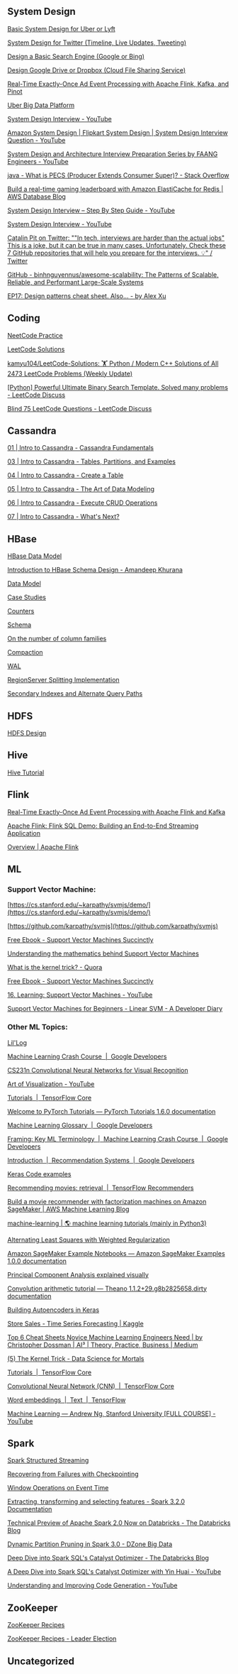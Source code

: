 System Design
-----

[Basic System Design for Uber or Lyft](https://www.youtube.com/watch?v=R_agd5qZ26Y)

[System Design for Twitter (Timeline, Live Updates, Tweeting) ](https://www.youtube.com/watch?v=_QqpD0w8oPM)

[Design a Basic Search Engine (Google or Bing)](https://www.youtube.com/watch?v=0LTXCcVRQi0)

[Design Google Drive or Dropbox (Cloud File Sharing Service)](https://www.youtube.com/watch?v=jLM1nGgsT-I)

[Real-Time Exactly-Once Ad Event Processing with Apache Flink, Kafka, and Pinot](https://www.uber.com/en-IN/blog/real-time-exactly-once-ad-event-processing/)

[Uber Big Data Platform](https://www.uber.com/en-IN/blog/uber-big-data-platform/)

[System Design Interview - YouTube](https://www.youtube.com/c/SystemDesignInterview)

[Amazon System Design | Flipkart System Design | System Design Interview Question - YouTube](https://www.youtube.com/watch?v=EpASu_1dUdE)

[System Design and Architecture Interview Preparation Series by FAANG Engineers - YouTube](https://www.youtube.com/watch?v=3loACSxowRU)

[java - What is PECS (Producer Extends Consumer Super)? - Stack Overflow](https://stackoverflow.com/questions/2723397/what-is-pecs-producer-extends-consumer-super)

[Build a real-time gaming leaderboard with Amazon ElastiCache for Redis | AWS Database Blog](https://aws.amazon.com/blogs/database/building-a-real-time-gaming-leaderboard-with-amazon-elasticache-for-redis/)

[System Design Interview – Step By Step Guide - YouTube]([https://m.youtube.com/watch?v](https://www.youtube.com/watch?app=desktop&v=bUHFg8CZFws))

[System Design Interview - YouTube](https://m.youtube.com/c/SystemDesignInterview/videos)

[Catalin Pit on Twitter: &quot;&quot;In tech, interviews are harder than the actual jobs&quot; This is a joke, but it can be true in many cases. Unfortunately. Check these 7 GitHub repositories that will help you prepare for the interviews. 💡&quot; / Twitter](https://mobile.twitter.com/catalinmpit/status/1519303615608934401)

[GitHub - binhnguyennus/awesome-scalability: The Patterns of Scalable, Reliable, and Performant Large-Scale Systems](https://github.com/binhnguyennus/awesome-scalability)

[EP17: Design patterns cheat sheet. Also... - by Alex Xu](https://blog.bytebytego.com/p/ep17-design-patterns-cheat-sheet)


Coding
-----

[NeetCode Practice](https://neetcode.io/practice)

[LeetCode Solutions](https://www.tutorialcup.com/leetcode-solutions)

[kamyu104/LeetCode-Solutions: 🏋️ Python / Modern C++ Solutions of All 2473 LeetCode Problems (Weekly Update)](https://github.com/kamyu104/LeetCode-Solutions)

[[Python] Powerful Ultimate Binary Search Template. Solved many problems - LeetCode Discuss](https://leetcode.com/discuss/general-discussion/786126/Python-Powerful-Ultimate-Binary-Search-Template.-Solved-many-problems)

[Blind 75 LeetCode Questions - LeetCode Discuss](https://leetcode.com/discuss/general-discussion/460599/blind-75-leetcode-questions)


Cassandra
-----
[01 | Intro to Cassandra - Cassandra Fundamentals](https://www.youtube.com/watch?v=YjYWsN1vek8)

[03 | Intro to Cassandra - Tables, Partitions, and Examples](https://www.youtube.com/watch?v=8AoWhAhfuYk)

[04 | Intro to Cassandra - Create a Table](https://www.youtube.com/watch?v=zrJlojbxeXo)

[05 | Intro to Cassandra - The Art of Data Modeling](https://www.youtube.com/watch?v=_W5VvxzoS6w)

[06 | Intro to Cassandra - Execute CRUD Operations](https://www.youtube.com/watch?v=uNcKWoE4mZM)

[07 | Intro to Cassandra - What's Next?](https://www.youtube.com/watch?v=YjYWsN1vek8)



HBase
-----

[HBase Data Model](https://hbase.apache.org/book.html#datamodel)

[Introduction to HBase Schema Design - Amandeep Khurana](https://www.usenix.org/system/files/login/articles/login1210_khurana.pdf)

[Data Model](https://hbase.apache.org/book.html#datamodel)

[Case Studies](https://hbase.apache.org/book.html#schema.casestudies)

[Counters](https://hbase.apache.org/book.html#_counters)

[Schema](https://hbase.apache.org/book.html#schema)

[On the number of column families](https://hbase.apache.org/book.html#number.of.cfs)

[Compaction](https://hbase.apache.org/book.html#compaction)

[WAL](https://hbase.apache.org/book.html#wal)

[RegionServer Splitting Implementation](https://hbase.apache.org/book.html#regionserver_splitting_implementation)

[Secondary Indexes and Alternate Query Paths](https://hbase.apache.org/book.html#secondary.indexes)


HDFS
-----

[HDFS Design](https://hadoop.apache.org/docs/current/hadoop-project-dist/hadoop-hdfs/HdfsDesign.html)


Hive
-----
[Hive Tutorial](https://cwiki.apache.org/confluence/display/Hive/Tutorial)


Flink
-----
[Real-Time Exactly-Once Ad Event Processing with Apache Flink and Kafka](https://eng.uber.com/real-time-exactly-once-ad-event-processing/)

[Apache Flink: Flink SQL Demo: Building an End-to-End Streaming Application](https://flink.apache.org/2020/07/28/flink-sql-demo-building-e2e-streaming-application.html)

[Overview | Apache Flink](https://nightlies.apache.org/flink/flink-docs-release-1.14/docs/learn-flink/overview/)


ML
-----

### Support Vector Machine:

[https://cs.stanford.edu/~karpathy/svmjs/demo/](https://cs.stanford.edu/~karpathy/svmjs/demo/)

[https://github.com/karpathy/svmjs](https://github.com/karpathy/svmjs)

[Free Ebook - Support Vector Machines Succinctly](https://www.syncfusion.com/succinctly-free-ebooks/support-vector-machines-succinctly)

[Understanding the mathematics behind Support Vector Machines](https://shuzhanfan.github.io/2018/05/understanding-mathematics-behind-support-vector-machines/)

[What is the kernel trick? - Quora](https://www.quora.com/What-is-the-kernel-trick)

[Free Ebook - Support Vector Machines Succinctly](https://www.syncfusion.com/succinctly-free-ebooks/support-vector-machines-succinctly)

[16. Learning: Support Vector Machines - YouTube](https://www.youtube.com/watch?v=_PwhiWxHK8o)

[Support Vector Machines for Beginners - Linear SVM - A Developer Diary](http://www.adeveloperdiary.com/data-science/machine-learning/support-vector-machines-for-beginners-linear-svm/)


### Other ML Topics:

[Lil&#39;Log](https://lilianweng.github.io/lil-log/)

[Machine Learning Crash Course  |  Google Developers](https://developers.google.com/machine-learning/crash-course)

[CS231n Convolutional Neural Networks for Visual Recognition](https://cs231n.github.io/neural-networks-3/#sgd)

[Art of Visualization - YouTube](https://www.youtube.com/channel/UCHBWJGoZMkhJyElgvuN1U1w)

[Tutorials  |  TensorFlow Core](https://www.tensorflow.org/tutorials)

[Welcome to PyTorch Tutorials — PyTorch Tutorials 1.6.0 documentation](https://pytorch.org/tutorials/)

[Machine Learning Glossary  |  Google Developers](https://developers.google.com/machine-learning/glossary)

[Framing: Key ML Terminology  |  Machine Learning Crash Course  |  Google Developers](https://developers.google.com/machine-learning/crash-course/framing/ml-terminology)

[Introduction  |  Recommendation Systems  |  Google Developers](https://developers.google.com/machine-learning/recommendation)

[Keras Code examples](https://keras.io/examples/)

[Recommending movies: retrieval  |  TensorFlow Recommenders](https://www.tensorflow.org/recommenders/examples/basic_retrieval)

[Build a movie recommender with factorization machines on Amazon SageMaker | AWS Machine Learning Blog](https://aws.amazon.com/blogs/machine-learning/build-a-movie-recommender-with-factorization-machines-on-amazon-sagemaker/)

[machine-learning | :earth_americas: machine learning tutorials (mainly in Python3)](https://ethen8181.github.io/machine-learning/)

[Alternating Least Squares with Weighted Regularization](http://ethen8181.github.io/machine-learning/recsys/1_ALSWR.html)

[Amazon SageMaker Example Notebooks — Amazon SageMaker Examples 1.0.0 documentation](https://sagemaker-examples.readthedocs.io/en/latest/index.html)

[Principal Component Analysis explained visually](https://setosa.io/ev/principal-component-analysis/)

[Convolution arithmetic tutorial — Theano 1.1.2+29.g8b2825658.dirty documentation](https://theano-pymc.readthedocs.io/en/latest/tutorial/conv_arithmetic.html)

[Building Autoencoders in Keras](https://blog.keras.io/building-autoencoders-in-keras.html)

[Store Sales - Time Series Forecasting | Kaggle](https://www.kaggle.com/c/store-sales-time-series-forecasting/overview)

[Top 6 Cheat Sheets Novice Machine Learning Engineers Need | by Christopher Dossman | AI³ | Theory, Practice, Business | Medium](https://medium.com/ai%C2%B3-theory-practice-business/top-6-cheat-sheets-novice-machine-engineers-need-5ea43d1be3de)

[(5) The Kernel Trick - Data Science for Mortals](https://dscm.quora.com/The-Kernel-Trick)

[Tutorials  |  TensorFlow Core](https://www.tensorflow.org/tutorials)

[Convolutional Neural Network (CNN)  |  TensorFlow Core](https://www.tensorflow.org/tutorials/images/cnn)

[Word embeddings  |  Text  |  TensorFlow](https://www.tensorflow.org/text/guide/word_embeddings)

[Machine Learning — Andrew Ng, Stanford University [FULL COURSE] - YouTube](https://m.youtube.com/playlist?list)


Spark
-----

[Spark Structured Streaming](https://spark.apache.org/docs/latest/structured-streaming-programming-guide.html)

[Recovering from Failures with Checkpointing](https://spark.apache.org/docs/latest/structured-streaming-programming-guide.html#recovering-from-failures-with-checkpointing)

[Window Operations on Event Time](https://spark.apache.org/docs/latest/structured-streaming-programming-guide.html#window-operations-on-event-time)

[Extracting, transforming and selecting features - Spark 3.2.0 Documentation](https://spark.apache.org/docs/latest/ml-features)

[Technical Preview of Apache Spark 2.0 Now on Databricks - The Databricks Blog](https://www.databricks.com/blog/2016/05/11/apache-spark-2-0-technical-preview-easier-faster-and-smarter.html)

[Dynamic Partition Pruning in Spark 3.0 - DZone Big Data](https://dzone.com/articles/dynamic-partition-pruning-in-spark-30)

[Deep Dive into Spark SQL&#39;s Catalyst Optimizer - The Databricks Blog](https://www.databricks.com/blog/2015/04/13/deep-dive-into-spark-sqls-catalyst-optimizer.html)

[A Deep Dive into Spark SQL&#39;s Catalyst Optimizer with Yin Huai - YouTube](https://m.youtube.com/watch?v)

[Understanding and Improving Code Generation - YouTube](https://www.youtube.com/watch?app=desktop&v=wVs1FZyKXMY)


ZooKeeper
-----

[ZooKeeper Recipes](https://zookeeper.apache.org/doc/current/recipes.html)

[ZooKeeper Recipes - Leader Election](https://zookeeper.apache.org/doc/current/recipes.html#sc_leaderElection)


Uncategorized
-----
